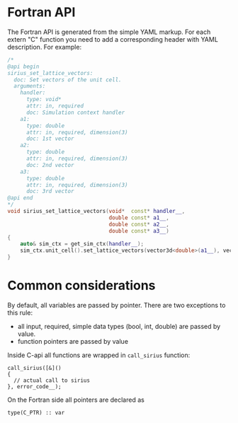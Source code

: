 # Fortran API
The Fortran API is generated from the simple YAML markup. For each extern "C" function you need
to add a corresponding header with YAML description. For example:
```C++
/*
@api begin
sirius_set_lattice_vectors:
  doc: Set vectors of the unit cell.
  arguments:
    handler:
      type: void*
      attr: in, required
      doc: Simulation context handler
    a1:
      type: double
      attr: in, required, dimension(3)
      doc: 1st vector
    a2:
      type: double
      attr: in, required, dimension(3)
      doc: 2nd vector
    a3:
      type: double
      attr: in, required, dimension(3)
      doc: 3rd vector
@api end
*/
void sirius_set_lattice_vectors(void*  const* handler__,
                                double const* a1__,
                                double const* a2__,
                                double const* a3__)
{
    auto& sim_ctx = get_sim_ctx(handler__);
    sim_ctx.unit_cell().set_lattice_vectors(vector3d<double>(a1__), vector3d<double>(a2__), vector3d<double>(a3__));
}

```

# Common considerations

By default, all variables are passed by pointer. There are two exceptions to this rule: 
  - all input, required, simple data types (bool, int, double) are passed by value.
  - function pointers are passed by value

Inside C-api all functions are wrapped in `call_sirius` function:

```
call_sirius([&]()
{
  // actual call to sirius 
}, error_code__);
```

On the Fortran side all pointers are declared as
```
type(C_PTR) :: var
```
